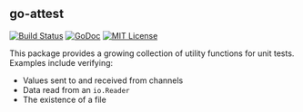 ## go-attest

[![Build Status](https://travis-ci.org/hectane/go-attest.svg?branch=master)](https://travis-ci.org/hectane/go-attest)
[![GoDoc](https://godoc.org/github.com/hectane/go-attest?status.svg)](https://godoc.org/github.com/hectane/go-attest)
[![MIT License](http://img.shields.io/badge/license-MIT-9370d8.svg?style=flat)](http://opensource.org/licenses/MIT)

This package provides a growing collection of utility functions for unit tests. Examples include verifying:

- Values sent to and received from channels
- Data read from an `io.Reader`
- The existence of a file
